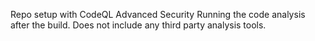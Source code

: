 Repo setup with CodeQL Advanced Security Running the code analysis after the build. 
Does not include any third party analysis tools.  
